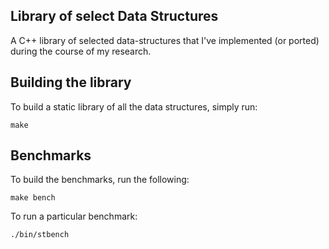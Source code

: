 ## Library of select Data Structures

A C++ library of selected data-structures that I've implemented (or ported)
during the course of my research.

## Building the library

To build a static library of all the data structures, simply run:

```
make
```

## Benchmarks

To build the benchmarks, run the following:

```
make bench
```

To run a particular benchmark:

```
./bin/stbench
```
